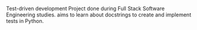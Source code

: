 Test-driven development
Project done during Full Stack Software Engineering studies. aims to learn about docstrings to create and implement tests in Python.


